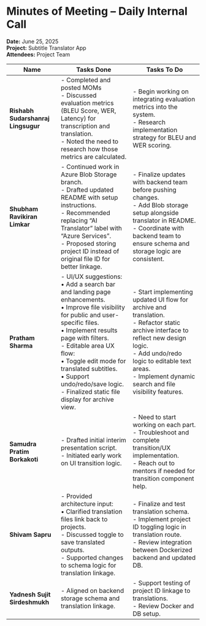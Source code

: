 # Minutes of Meeting – Daily Internal Call  
**Date:** June 25, 2025  
**Project:** Subtitle Translator App  
**Attendees:** Project Team  

| Name                          | Tasks Done                                                                                                                                               | Tasks To Do                                                                                                                                                     |
|-------------------------------|----------------------------------------------------------------------------------------------------------------------------------------------------------|-----------------------------------------------------------------------------------------------------------------------------------------------------------------|
| **Rishabh Sudarshanraj Lingsugur** | - Completed and posted MOMs  <br> - Discussed evaluation metrics (BLEU Score, WER, Latency) for transcription and translation. <br> - Noted the need to research how those metrics are calculated. | - Begin working on integrating evaluation metrics into the system. <br> - Research implementation strategy for BLEU and WER scoring.                          |
| **Shubham Ravikiran Limkar**       | - Continued work in Azure Blob Storage branch. <br> - Drafted updated README with setup instructions. <br> - Recommended replacing “AI Translator” label with “Azure Services”. <br> - Proposed storing project ID instead of original file ID for better linkage. | - Finalize updates with backend team before pushing changes. <br> - Add Blob storage setup alongside translator in README. <br> - Coordinate with backend team to ensure schema and storage logic are consistent. |
| **Pratham Sharma**                | - UI/UX suggestions: <br> • Add a search bar and landing page enhancements. <br> • Improve file visibility for public and user-specific files. <br> • Implement results page with filters. <br> - Editable area UX flow: <br> • Toggle edit mode for translated subtitles. <br> • Support undo/redo/save logic. <br> - Finalized static file display for archive view. | - Start implementing updated UI flow for archive and translation. <br> - Refactor static archive interface to reflect new design logic. <br> - Add undo/redo logic to editable text areas. <br> - Implement dynamic search and file visibility features. |
| **Samudra Pratim Borkakoti**       | - Drafted initial interim presentation script. <br> - Initiated early work on UI transition logic. <br>                                           | - Need to start working on each part. <br> - Troubleshoot and complete transition/UX implementation. <br> - Reach out to mentors if needed for transition component help. |
| **Shivam Sapru**                   | - Provided architecture input: <br> • Clarified translation files link back to projects. <br> - Discussed toggle to save translated outputs. <br> - Supported changes to schema logic for translation linkage. | - Finalize and test translation schema. <br> - Implement project ID toggling logic in translation route. <br> - Review integration between Dockerized backend and updated DB. |
| **Yadnesh Sujit Sirdeshmukh**      | - Aligned on backend storage schema and translation linkage.                                                                                           | - Support testing of project ID linkage to translations. <br> - Review Docker and DB setup.                                                                 |
